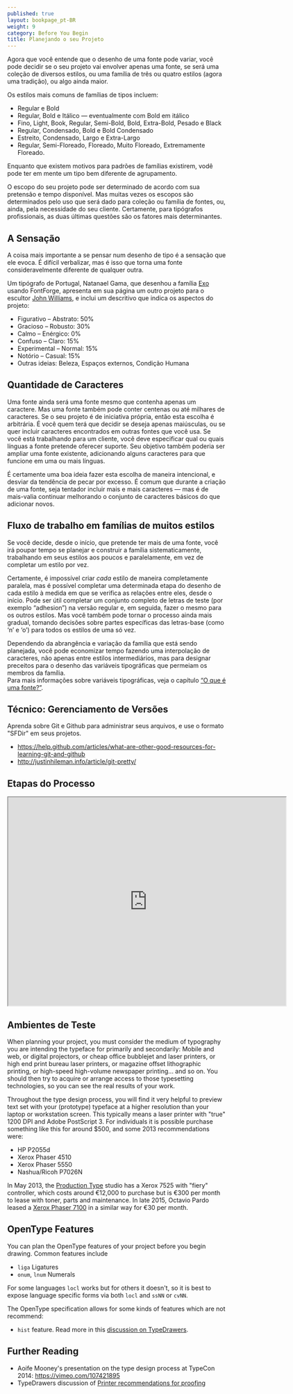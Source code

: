 ```yaml
---
published: true
layout: bookpage_pt-BR
weight: 9
category: Before You Begin
title: Planejando o seu Projeto
---
```


Agora que você entende que o desenho de uma fonte pode variar, você pode decidir se o seu projeto
vai envolver apenas uma fonte, se será uma coleção de diversos estilos, ou uma família de
três ou quatro estilos (agora uma tradição), ou algo ainda maior.

Os estilos mais comuns de famílias de tipos incluem:

* Regular e Bold
* Regular, Bold e Itálico &mdash; eventualmente com Bold em itálico
* Fino, Light, Book, Regular, Semi-Bold, Bold, Extra-Bold, Pesado e Black
* Regular, Condensado, Bold e Bold Condensado
* Estreito, Condensado, Largo e Extra-Largo
* Regular, Semi-Floreado, Floreado, Muito Floreado, Extremamente Floreado.

Enquanto que existem motivos para padrões de famílias existirem, vodê pode ter em mente um tipo
bem diferente de agrupamento.

O escopo do seu projeto pode ser determinado de acordo com sua pretensão e tempo
disponível. Mas muitas vezes os escopos são determinados pelo uso que será dado para coleção ou família de
fontes, ou, ainda, pela necessidade do seu cliente. Certamente, para tipógrafos profissionais,
as duas últimas questões são os fatores mais determinantes.

## A Sensação

A coisa mais importante a se pensar num desenho de tipo é a sensação que ele evoca.
É difícil verbalizar, mas é isso que torna uma fonte consideravelmente diferente de qualquer outra.

Um tipógrafo de Portugal, Natanael Gama, que desenhou a família [Exo](https://www.google.com/fonts/specimen/Exo) usando FontForge,
apresenta em sua página um outro projeto para o escultor [John Williams](http://ndiscovered.com/john-williams/), e inclui um descritivo que indica os aspectos do projeto:

* Figurativo &ndash; Abstrato: 50%
* Gracioso &ndash; Robusto: 30%
* Calmo &ndash; Enérgico: 0%
* Confuso &ndash; Claro: 15%
* Experimental &ndash; Normal: 15%
* Notório &ndash; Casual: 15%
* Outras ideias: Beleza, Espaços externos, Condição Humana

## Quantidade de Caracteres

Uma fonte ainda será uma fonte mesmo que contenha apenas um caractere. Mas uma fonte também pode conter centenas
ou até milhares de caracteres. Se o seu projeto é de iniciativa própria, então esta escolha
é arbitrária. É você quem terá que decidir se deseja apenas maiúsculas, ou se quer incluir caracteres encontrados em
outras fontes que você usa. Se você está trabalhando para um cliente, você deve especificar qual
ou quais línguas a fonte pretende oferecer suporte. Seu objetivo também poderia ser ampliar uma fonte existente,
adicionando alguns caracteres para que funcione em uma ou mais línguas.

É certamente uma boa ideia fazer esta escolha de maneira intencional, e desviar da tendência
de pecar por excesso. É comum que durante a criação de uma fonte, seja tentador incluir mais e
mais caracteres &mdash; mas é de mais-valia continuar melhorando o conjunto de caracteres básicos
do que adicionar novos.

## Fluxo de trabalho em famílias de muitos estilos

Se você decide, desde o início, que pretende ter mais de uma fonte, você irá poupar tempo se
planejar e construir a família sistematicamente, trabalhando em seus estilos aos poucos e paralelamente, em vez
de completar um estilo por vez.

Certamente, é impossível criar *cada* estilo de maneira completamente paralela, mas é
possível completar uma determinada etapa do desenho de cada estilo à medida em que se verifica as
relações entre eles, desde o início. Pode ser útil completar
um conjunto completo de letras de teste (por exemplo “adhesion”) na versão regular e, em seguida, fazer
o mesmo para os outros estilos. Mas você também pode tornar o processo ainda mais gradual,
tomando decisões sobre partes específicas das letras-base (como ‘n’ e ‘o’) para todos os estilos
de uma só vez.

Dependendo da abrangência e variação da família que está sendo planejada, você pode economizar
tempo fazendo uma interpolação de caracteres, não apenas entre estilos
intermediários, mas para designar preceitos para o desenho das variáveis tipográficas que permeiam os
membros da família.  
Para mais informações sobre variáveis tipográficas, veja o capítulo [“O que é uma
fonte?”](What_Is_a_Font.html).

## Técnico: Gerenciamento de Versões

Aprenda sobre Git e Github para administrar seus arquivos, e use o formato "SFDir" em seus projetos.

* <https://help.github.com/articles/what-are-other-good-resources-for-learning-git-and-github>
* <http://justinhileman.info/article/git-pretty/>

## Etapas do Processo

<iframe src="https://docs.google.com/file/d/0BxPD9osVW0s6SGNQRUs3ZmZrUzA/preview" width="640" height="480"></iframe>

## Ambientes de Teste

When planning your project, you must consider the medium of typography you are intending the typeface for primarily and secondarily:
Mobile and web, or digital projectors, or cheap office bubblejet and laser printers, or high end print bureau laser printers, or magazine offset lithographic printing, or high-speed high-volume newspaper printing... and so on.
You should then try to acquire or arrange access to those typesetting technologies, so you can see the real results of your work.

Throughout the type design process, you will find it very helpful to preview text set with your (prototype) typeface at a higher resolution than your laptop or workstation screen.
This typically means a laser printer with "true" 1200 DPI and Adobe PostScript 3.
For individuals it is possible purchase something like this for around $500, and some 2013 recommendations were:

* HP P2055d
* Xerox Phaser 4510
* Xerox Phaser 5550
* Nashua/Ricoh P7026N

In May 2013, the [Production Type](http://productiontype.com) studio has a Xerox 7525 with "fiery" controller, which costs around €12,000 to purchase but is €300 per month to lease with toner, parts and maintenance.
In late 2015, Octavio Pardo leased a [Xerox Phaser 7100](
http://www.xerox.es/oficina/impresoras/impresoras-en-color/phaser-7100/eses.html) in a similar way for €30 per month.

## OpenType Features

You can plan the OpenType features of your project before you begin drawing.
Common features include

* `liga` Ligatures
* `onum`, `lnum` Numerals

For some languages `locl` works but for others it doesn't, so it is best to expose language specific forms via both `locl` and `ssNN` or `cvNN`.

The OpenType specification allows for some kinds of features which are not recommend:

* `hist` feature. Read more in this [discussion on TypeDrawers](http://typedrawers.com/discussion/1358/what-are-the-best-practices-for-the-hist-feature-long-s).

## Further Reading

* Aoife Mooney's presentation on the type design process at TypeCon 2014: <https://vimeo.com/107421895>
* TypeDrawers discussion of [Printer recommendations for proofing](http://typedrawers.com/discussion/314/printer-recommendations-for-proofing)

